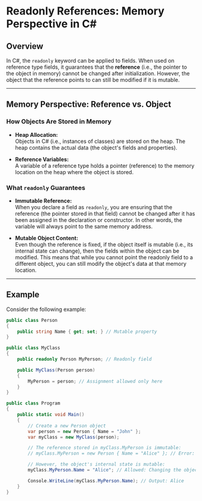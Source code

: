 # Readonly References: Memory Perspective in C#

## Overview
In C#, the `readonly` keyword can be applied to fields. When used on reference type fields, it guarantees that the **reference** (i.e., the pointer to the object in memory) cannot be changed after initialization. However, the object that the reference points to can still be modified if it is mutable.

---

## Memory Perspective: Reference vs. Object

### How Objects Are Stored in Memory
- **Heap Allocation:**  
  Objects in C# (i.e., instances of classes) are stored on the heap. The heap contains the actual data (the object's fields and properties).

- **Reference Variables:**  
  A variable of a reference type holds a pointer (reference) to the memory location on the heap where the object is stored.

### What `readonly` Guarantees
- **Immutable Reference:**  
  When you declare a field as `readonly`, you are ensuring that the reference (the pointer stored in that field) cannot be changed after it has been assigned in the declaration or constructor. In other words, the variable will always point to the same memory address.

- **Mutable Object Content:**  
  Even though the reference is fixed, if the object itself is mutable (i.e., its internal state can change), then the fields within the object can be modified. This means that while you cannot point the readonly field to a different object, you can still modify the object's data at that memory location.

---

## Example

Consider the following example:

```csharp
public class Person
{
    public string Name { get; set; } // Mutable property
}

public class MyClass
{
    public readonly Person MyPerson; // Readonly field

    public MyClass(Person person)
    {
        MyPerson = person; // Assignment allowed only here
    }
}

public class Program
{
    public static void Main()
    {
        // Create a new Person object
        var person = new Person { Name = "John" };
        var myClass = new MyClass(person);

        // The reference stored in myClass.MyPerson is immutable:
        // myClass.MyPerson = new Person { Name = "Alice" }; // Error: Cannot reassign a readonly field

        // However, the object's internal state is mutable:
        myClass.MyPerson.Name = "Alice"; // Allowed: Changing the object's property

        Console.WriteLine(myClass.MyPerson.Name); // Output: Alice
    }
}
